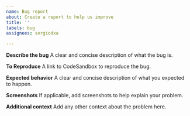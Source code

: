 ```yaml
---
name: Bug report
about: Create a report to help us improve
title: ''
labels: bug
assignees: sergiodxa

---
```


**Describe the bug**
A clear and concise description of what the bug is.

**To Reproduce**
A link to CodeSandbox to reproduce the bug.

**Expected behavior**
A clear and concise description of what you expected to happen.

**Screenshots**
If applicable, add screenshots to help explain your problem.

**Additional context**
Add any other context about the problem here.
